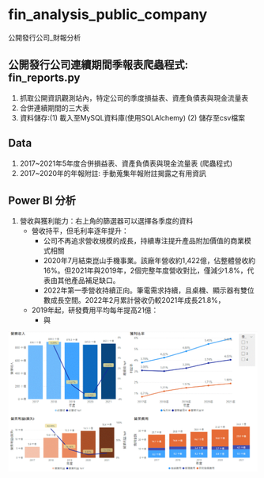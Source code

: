 # fin_analysis_public_company
公開發行公司_財報分析

## 公開發行公司連續期間季報表爬蟲程式: fin_reports.py
1. 抓取公開資訊觀測站內，特定公司的季度損益表、資產負債表與現金流量表
2. 合併連續期間的三大表
3. 資料儲存:(1) 載入至MySQL資料庫(使用SQLAlchemy) (2) 儲存至csv檔案

## Data
1. 2017~2021年5年度合併損益表、資產負債表與現金流量表 (爬蟲程式)
2. 2017~2020年的年報附註: 手動蒐集年報附註揭露之有用資訊

## Power BI 分析
1. 營收與獲利能力：右上角的篩選器可以選擇各季度的資料
   * 營收持平，但毛利率逐年提升：
     - 公司不再追求營收規模的成長，持續專注提升產品附加價值的商業模式相關
     - 2020年7月結束崑山手機事業。該廠年營收約1,422億，佔整體營收約16%。但2021年與2019年，2個完整年度營收對比，僅減少1.8%，代表由其他產品補足缺口。
     - 2022年第一季營收持續正向。筆電需求持續，且桌機、顯示器有雙位數成長空間。2022年2月累計營收仍較2021年成長21.8%，
   * 2019年起，研發費用平均每年提高21億：
     - 與

![image](https://github.com/SidneyChou/fin_analysis_public_company/blob/master/powerBI_image/sales_profit.gif)
